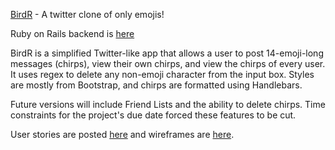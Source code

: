 [BirdR](https://tfavazza.github.io/birdr-js-template) - A twitter clone of only
emojis!

Ruby on Rails backend is [here](https://github.com/tfavazza/birdr-api-template)

BirdR is a simplified Twitter-like app that allows a user to post 14-emoji-long
messages (chirps), view their own chirps, and view the chirps of every user. It
uses regex to delete any non-emoji character from the input box. Styles are
mostly from Bootstrap, and chirps are formatted using Handlebars.

Future versions will include Friend Lists and the ability to delete chirps. Time
constraints for the project's due date forced these features to be cut.

User stories are posted [here]() and wireframes are [here]().
